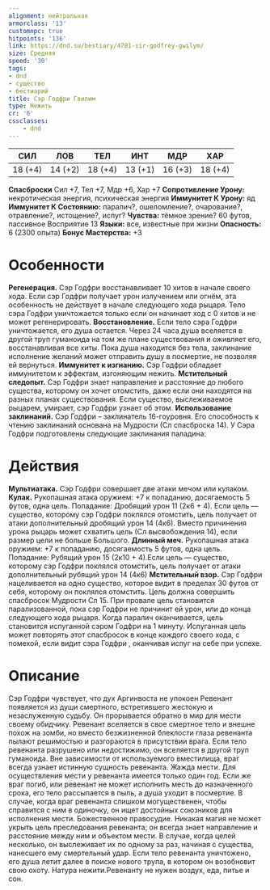 ```yaml
---
alignment: нейтральная
armorclass: '13'
customnpc: true
hitpoints: '136'
link: https://dnd.su/bestiary/4781-sir-godfrey-gwilym/
size: Средняя
speed: '30'
tags:
- dnd
- существо
- бестиарий
title: Сэр Годфри Гвилим
type: Нежить
cr: '6'
cssclasses:
    - dnd
---
```



| СИЛ | ЛОВ | ТЕЛ | ИНТ | МДР | ХАР |
|---|---|---|---|---|---|
| 18 (+4) | 14 (+2) | 18 (+4) | 13 (+1) | 16 (+3) | 18 (+4) |
**Спасброски** Сил +7, Тел +7, Мдр +6, Хар +7
**Сопротивление Урону:** некротическая энергия, психическая энергия
**Иммунитет К Урону:** яд
**Иммунитет К Состоянию:** паралич?, ошеломление?, очарование?, отравление?, истощение?, испуг?
**Чувства:** тёмное зрение? 60 футов, пассивное Восприятие 13
**Языки:** все, известные при жизни
**Опасность:** 6 (2300 опыта)
**Бонус Мастерства:** +3


# Особенности
**Регенерация.** Cэр Годфри восстанавливает 10 хитов в начале своего хода. Если сэр Годфри получает урон излучением или огнём, эта особенность не действует в начале следующего хода рыцаря. Тело сэра Годфри уничтожается только если он начинает ход с 0 хитов и не может регенерировать.
**Восстановление.** Если тело сэра Годфри уничтожается, его душа остается. Через 24 часа душа вселяется в другой труп гуманоида на том же плане существования и оживляет его, восстанавливая все хиты. Пока душа находится без тела, заклинание исполнение желаний может отправить душу в посмертие, не позволяя ей вернуться.
**Иммунитет к изгнанию.** Cэр Годфри обладает иммунитетом к эффектам, изгоняющим нежить.
**Мстительный следопыт.** Cэр Годфри знает направление и расстояние до любого существа, которому он хочет отомстить, даже если они находятся на разных планах существования. Если существо, выслеживаемое рыцарем, умирает, сэр Годфри узнает об этом.
**Использование заклинаний.** Сэр Годфри – заклинатель 16-гоуровня. Его способность к чтению заклинаний основана на Мудрости (Сл спасброска 14). У Сэра Годфри подготовлены следующие заклинания паладина:


# Действия
**Мультиатака.** Cэр Годфри совершает две атаки мечом или кулаком.
**Кулак.** Рукопашная атака оружием: +7 к попаданию, досягаемость 5 футов, одна цель. Попадание: Дробящий урон 11 (2к6 + 4). Если цель — существо, которому сэр Годфри поклялся отомстить, цель получает от атаки дополнительный дробящий урон 14 (4к6). Вместо причинения урона рыцарь может схватить цель (Сл высвобождения 14), если размер цели не больше Большого.
**Длинный меч.** Рукопашная атака оружием: +7 к попаданию, досягаемость 5 футов, одна цель. Попадание: Рубящий урон 15 (2к10 + 4).Если цель — существо, которому сэр Годфри поклялся отомстить, цель получает от атаки дополнительный рубящий урон 14 (4к6)
**Мстительный взор.** Cэр Годфри нацеливается на одно существо, которое видит в пределах 30 футов от себя, которому он поклялся отомстить. Цель должна совершить спасбросок Мудрости Сл 15. При провале цель становится парализованной, пока сэр Годфри не причинит ей урон, или до конца следующего хода рыцаря. Когда паралич оканчивается, цель становится испуганной сэром Годфри на 1 минуту. Испуганная цель может повторять этот спасбросок в конце каждого своего хода, с помехой, если видит сэра Годфри , оканчивая испуг на себе при успехе.


# Описание
Сэр Годфри чувствует, что дух Аргинвоста не упокоен Ревенант появляется из души смертного, встретившего жестокую и незаслуженную судьбу. Он прорывается обратно в мир для мести своему обидчику. Ревенант вселяется в свое смертное тело и внешне похож на зомби, но вместо безжизненной блеклости глаза ревенанта пылают решимостью и разгораются в присутствии врага. Если тело ревенанта разрушено или недостижимо, он вселяется в другой труп гуманоида. Вне зависимости от используемого вместилища, враг всегда узнает истинную сущность ревенанта. Жажда мести. Для осуществления мести у ревенанта имеется только один год. Если же враг погиб, или ревенант не может исполнить месть до назначенного срока, его тело рассыпается в пыль, а душа уходит в посмертие. В случае, когда враг ревенанта слишком могущественен, чтобы справится с ним в одиночку, он ищет достойных союзников для исполнения мести. Божественное правосудие. Никакая магия не может укрыть цель преследования ревенанта; он всегда знает направление и расстояние между ним и объектом мести. В случае, когда целей несколько, он выслеживает их по одному за раз, начиная с существа, нанесшего ему смертельный удар. Если тело ревенанта уничтожено, его душа летит далее в поиске нового трупа, в котором он возобновит свою охоту. Натура нежити.Ревенанту не нужен воздух, еда, питье и сон.